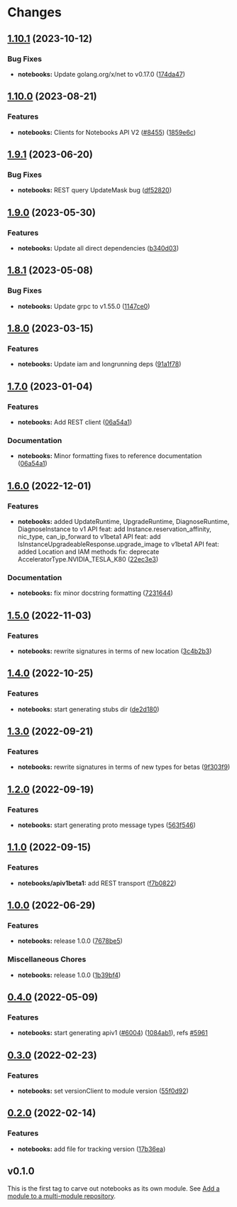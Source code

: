 # Changes


## [1.10.1](https://github.com/googleapis/google-cloud-go/compare/notebooks/v1.10.0...notebooks/v1.10.1) (2023-10-12)


### Bug Fixes

* **notebooks:** Update golang.org/x/net to v0.17.0 ([174da47](https://github.com/googleapis/google-cloud-go/commit/174da47254fefb12921bbfc65b7829a453af6f5d))

## [1.10.0](https://github.com/googleapis/google-cloud-go/compare/notebooks/v1.9.1...notebooks/v1.10.0) (2023-08-21)


### Features

* **notebooks:** Clients for Notebooks API V2 ([#8455](https://github.com/googleapis/google-cloud-go/issues/8455)) ([1859e6c](https://github.com/googleapis/google-cloud-go/commit/1859e6ca01499ed297167aef60ae1d34a2ed24ea))

## [1.9.1](https://github.com/googleapis/google-cloud-go/compare/notebooks/v1.9.0...notebooks/v1.9.1) (2023-06-20)


### Bug Fixes

* **notebooks:** REST query UpdateMask bug ([df52820](https://github.com/googleapis/google-cloud-go/commit/df52820b0e7721954809a8aa8700b93c5662dc9b))

## [1.9.0](https://github.com/googleapis/google-cloud-go/compare/notebooks/v1.8.1...notebooks/v1.9.0) (2023-05-30)


### Features

* **notebooks:** Update all direct dependencies ([b340d03](https://github.com/googleapis/google-cloud-go/commit/b340d030f2b52a4ce48846ce63984b28583abde6))

## [1.8.1](https://github.com/googleapis/google-cloud-go/compare/notebooks/v1.8.0...notebooks/v1.8.1) (2023-05-08)


### Bug Fixes

* **notebooks:** Update grpc to v1.55.0 ([1147ce0](https://github.com/googleapis/google-cloud-go/commit/1147ce02a990276ca4f8ab7a1ab65c14da4450ef))

## [1.8.0](https://github.com/googleapis/google-cloud-go/compare/notebooks/v1.7.0...notebooks/v1.8.0) (2023-03-15)


### Features

* **notebooks:** Update iam and longrunning deps ([91a1f78](https://github.com/googleapis/google-cloud-go/commit/91a1f784a109da70f63b96414bba8a9b4254cddd))

## [1.7.0](https://github.com/googleapis/google-cloud-go/compare/notebooks/v1.6.0...notebooks/v1.7.0) (2023-01-04)


### Features

* **notebooks:** Add REST client ([06a54a1](https://github.com/googleapis/google-cloud-go/commit/06a54a16a5866cce966547c51e203b9e09a25bc0))


### Documentation

* **notebooks:** Minor formatting fixes to reference documentation ([06a54a1](https://github.com/googleapis/google-cloud-go/commit/06a54a16a5866cce966547c51e203b9e09a25bc0))

## [1.6.0](https://github.com/googleapis/google-cloud-go/compare/notebooks/v1.5.0...notebooks/v1.6.0) (2022-12-01)


### Features

* **notebooks:** added UpdateRuntime, UpgradeRuntime, DiagnoseRuntime, DiagnoseInstance to v1 API feat: add Instance.reservation_affinity, nic_type, can_ip_forward to v1beta1 API feat: add IsInstanceUpgradeableResponse.upgrade_image to v1beta1 API feat: added Location and IAM methods fix: deprecate AcceleratorType.NVIDIA_TESLA_K80 ([22ec3e3](https://github.com/googleapis/google-cloud-go/commit/22ec3e3e727f8c0232059a5d31bccd12b7b5034c))


### Documentation

* **notebooks:** fix minor docstring formatting ([7231644](https://github.com/googleapis/google-cloud-go/commit/7231644e71f05abc864924a0065b9ea22a489180))

## [1.5.0](https://github.com/googleapis/google-cloud-go/compare/notebooks/v1.4.0...notebooks/v1.5.0) (2022-11-03)


### Features

* **notebooks:** rewrite signatures in terms of new location ([3c4b2b3](https://github.com/googleapis/google-cloud-go/commit/3c4b2b34565795537aac1661e6af2442437e34ad))

## [1.4.0](https://github.com/googleapis/google-cloud-go/compare/notebooks/v1.3.0...notebooks/v1.4.0) (2022-10-25)


### Features

* **notebooks:** start generating stubs dir ([de2d180](https://github.com/googleapis/google-cloud-go/commit/de2d18066dc613b72f6f8db93ca60146dabcfdcc))

## [1.3.0](https://github.com/googleapis/google-cloud-go/compare/notebooks/v1.2.0...notebooks/v1.3.0) (2022-09-21)


### Features

* **notebooks:** rewrite signatures in terms of new types for betas ([9f303f9](https://github.com/googleapis/google-cloud-go/commit/9f303f9efc2e919a9a6bd828f3cdb1fcb3b8b390))

## [1.2.0](https://github.com/googleapis/google-cloud-go/compare/notebooks/v1.1.0...notebooks/v1.2.0) (2022-09-19)


### Features

* **notebooks:** start generating proto message types ([563f546](https://github.com/googleapis/google-cloud-go/commit/563f546262e68102644db64134d1071fc8caa383))

## [1.1.0](https://github.com/googleapis/google-cloud-go/compare/notebooks/v1.0.0...notebooks/v1.1.0) (2022-09-15)


### Features

* **notebooks/apiv1beta1:** add REST transport ([f7b0822](https://github.com/googleapis/google-cloud-go/commit/f7b082212b1e46ff2f4126b52d49618785c2e8ca))

## [1.0.0](https://github.com/googleapis/google-cloud-go/compare/notebooks/v0.4.0...notebooks/v1.0.0) (2022-06-29)


### Features

* **notebooks:** release 1.0.0 ([7678be5](https://github.com/googleapis/google-cloud-go/commit/7678be543d9130dcd8fc4147608a10b70faef44e))


### Miscellaneous Chores

* **notebooks:** release 1.0.0 ([1b39bf4](https://github.com/googleapis/google-cloud-go/commit/1b39bf40f7fd25c3a4a60661929ec37f6a814898))

## [0.4.0](https://github.com/googleapis/google-cloud-go/compare/notebooks/v0.3.0...notebooks/v0.4.0) (2022-05-09)


### Features

* **notebooks:** start generating apiv1 ([#6004](https://github.com/googleapis/google-cloud-go/issues/6004)) ([1084ab1](https://github.com/googleapis/google-cloud-go/commit/1084ab16ca4dab6022bb06fdf5c380e52044171f)), refs [#5961](https://github.com/googleapis/google-cloud-go/issues/5961)

## [0.3.0](https://github.com/googleapis/google-cloud-go/compare/notebooks/v0.2.0...notebooks/v0.3.0) (2022-02-23)


### Features

* **notebooks:** set versionClient to module version ([55f0d92](https://github.com/googleapis/google-cloud-go/commit/55f0d92bf112f14b024b4ab0076c9875a17423c9))

## [0.2.0](https://github.com/googleapis/google-cloud-go/compare/notebooks/v0.1.0...notebooks/v0.2.0) (2022-02-14)


### Features

* **notebooks:** add file for tracking version ([17b36ea](https://github.com/googleapis/google-cloud-go/commit/17b36ead42a96b1a01105122074e65164357519e))

## v0.1.0

This is the first tag to carve out notebooks as its own module. See
[Add a module to a multi-module repository](https://github.com/golang/go/wiki/Modules#is-it-possible-to-add-a-module-to-a-multi-module-repository).
